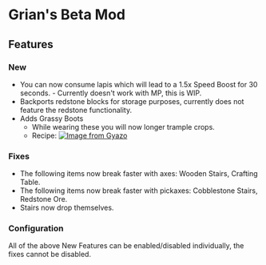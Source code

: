 # Grian's Beta Mod

## Features

### New
- You can now consume lapis which will lead to a 1.5x Speed Boost for 30 seconds. - Currently doesn't work with MP, this is WIP.
- Backports redstone blocks for storage purposes, currently does not feature the redstone functionality.
- Adds Grassy Boots
    - While wearing these you will now longer trample crops.
    - Recipe: [![Image from Gyazo](https://i.gyazo.com/07979b73a12646950b87fc707cda5541.png)](https://gyazo.com/07979b73a12646950b87fc707cda5541)

### Fixes
- The following items now break faster with axes: Wooden Stairs, Crafting Table.
- The following items now break faster with pickaxes: Cobblestone Stairs, Redstone Ore.
- Stairs now drop themselves.

### Configuration

All of the above New Features can be enabled/disabled individually, the fixes cannot be disabled.
